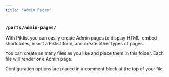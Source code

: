 ```yaml
---
title: "Admin Pages"
---
```


### `/parts/admin-pages/`

With Piklist you can easily create Admin pages to display HTML, embed shortcodes, insert a Piklist form, and create other types of pages.

You can create as many files as you like and place them in this folder. Each file will render one Admin page.

Configuration options are placed in a comment block at the top of your file.
